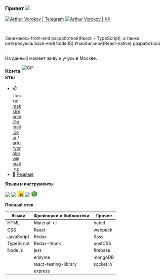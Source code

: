 ### Привет <img src="https://media.giphy.com/media/hvRJCLFzcasrR4ia7z/giphy.gif" width="25px">


  [<img alt="Arthur Vorokov | Telegram" width="32px" src="https://upload.wikimedia.org/wikipedia/commons/thumb/8/82/Telegram_logo.svg/512px-Telegram_logo.svg.png" />](https://t.me/m_fenek)
  [<img alt="Arthur Vorokov | VK" width="32px" src="https://upload.wikimedia.org/wikipedia/commons/thumb/2/21/VK.com-logo.svg/192px-VK.com-logo.svg.png" />](https://vk.com/maks_fenek)

<br />

Занимаюсь front-end разработкой(React + TypeScript), а также интересуюсь back-end(NodeJS) И мобильной(React-native) разработкой . 

На данный момент живу и учусь в Москве.

  <img align="right" alt="GIF" src="https://github.com/abhisheknaiidu/abhisheknaiidu/blob/master/code.gif?raw=true" width="450" height="320" />
  
  ### Контакты 
  
- 📫 Почта: [makstreonin@gmail.com](mailto:makstreonin@gmail.com) / [arturvorokov@mail.ru](mailto:arturvorokov@mail.ru);
- 📝 [Резюме](https://hh.ru/resume/1bb48cb7ff08c91eb20039ed1f3356576a3478)

**Языки и инструменты**  

<code><img height="20" src="https://www.flaticon.com/svg/vstatic/svg/919/919851.svg?token=exp=1615998965~hmac=2e604d77f966c6a211825724089ff7ca"></code>
<code><img height="20" src="https://cdn.iconscout.com/icon/free/png-256/redux-283024.png"></code>
<code><img height="20" src="https://raw.githubusercontent.com/voodootikigod/logo.js/master/js.png"></code>
<code><img height="20" src="https://www.flaticon.com/svg/vstatic/svg/919/919832.svg?token=exp=1615630192~hmac=fd28f550d9dc82e879047c2ea9087f4d"></code>
<code><img height="20" src="https://raw.githubusercontent.com/github/explore/80688e429a7d4ef2fca1e82350fe8e3517d3494d/topics/nodejs/nodejs.png"></code>

**Полный стек**

|     Языки   | Фрейворки и библиотеки |   Прочее   |
|-------------|------------------------|------------|
| HTML        | Material-ui            |  babel     |
| CSS         | React                  |  webpack   |
| JavaScript  | Redux                  |  Sass      |
| TypeScript  | Redux-thunk            |  postCSS   |
| Node.js     | jest                   |  firebase  |
|             | enzyme                 |  mongoDB   |
|             | react-testing-library  | socket.io  |
|             | express                |            |



